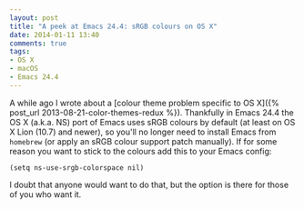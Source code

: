 ```yaml
---
layout: post
title: "A peek at Emacs 24.4: sRGB colours on OS X"
date: 2014-01-11 13:40
comments: true
tags:
- OS X
- macOS
- Emacs 24.4
---
```


A while ago I wrote about a
[colour theme problem specific to OS X]({% post_url 2013-08-21-color-themes-redux %}).
Thankfully in Emacs 24.4 the OS X (a.k.a. NS) port of Emacs uses sRGB
colours by default (at least on OS X Lion (10.7) and newer), so you'll
no longer need to install Emacs from `homebrew` (or apply an sRGB
colour support patch manually). If for some reason you want to stick
to the colours add this to your Emacs config:

``` elisp
(setq ns-use-srgb-colorspace nil)
```

I doubt that anyone would want to do that, but the option is there for those of you who want it.
